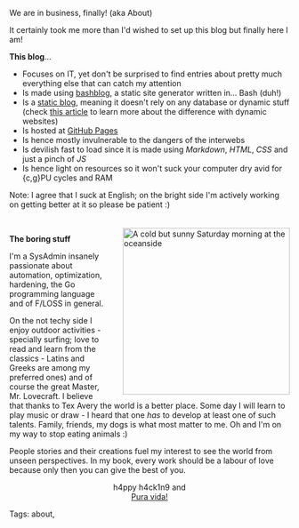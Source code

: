 We are in business, finally! (aka About)

It certainly took me more than I'd wished to set up this blog but finally here I am!

**This blog**...

* Focuses on IT, yet don't be surprised to find entries about pretty much everything else that can catch my attention
* Is made using [bashblog](https://github.com/cfenollosa/bashblog "Meet the little giant"), a static site generator written in... Bash (duh!)
* Is a [static blog](https://www.staticgen.com), meaning it doesn't rely on any database or dynamic stuff (check [this article](https://davidwalsh.name/introduction-static-site-generators) to learn more about the difference with dynamic websites)
* Is hosted at [GitHub Pages](https://pages.github.com "GitHub Pages")
* Is hence mostly invulnerable to the dangers of the interwebs
* Is devilish fast to load since it is made using *Markdown*, *HTML*, *CSS* and just a pinch of *JS*
* Is hence light on resources so it won't suck your computer dry avid for {c,g}PU cycles and RAM

Note: I agree that I suck at English; on the bright side I'm actively working on getting better at it so please be patient :)

<br>
<img src="https://raw.githubusercontent.com/i90rr/i90rr.github.io/master/resources/img/394089_ds.png" alt="A cold but sunny Saturday morning at the oceanside" title="A cold but sunny Saturday morning at the oceanside" align="right" width="300" height="300" style="margin-left: 25px" vspace="3px">

**The boring stuff**

I'm a SysAdmin insanely passionate about automation, optimization, hardening, the Go programming language and of F/LOSS in general.

On the not techy side I enjoy outdoor activities - specially surfing; love to read and learn from the classics - Latins and Greeks are among my preferred ones) and of course the great Master, Mr. Lovecraft. I believe that thanks to Tex Avery the world is a better place. Some day I will learn to play music or draw - I heard that one _has_ to develop at least one of such talents. Family, friends, my dogs is what most matter to me. Oh and I'm on my way to stop eating animals :)

People stories and their creations fuel my interest to see the world from unseen perspectives. In my book, every work should be a labour of love because only then you can give the best of you.

<p align="center">h4ppy h4ck1n9
and
  <br><a href="http://bestcostaricantours.com/about/puravida.html">Pura vida!</a>
</p>

Tags: about,
